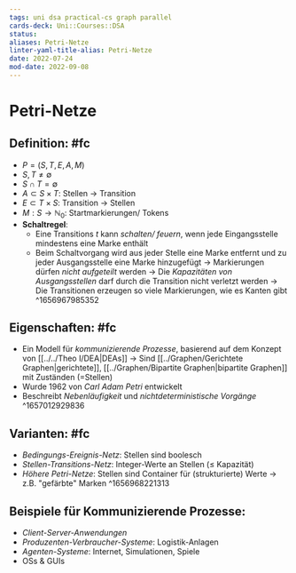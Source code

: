 ```yaml
---
tags: uni dsa practical-cs graph parallel
cards-deck: Uni::Courses::DSA
status: 
aliases: Petri-Netze
linter-yaml-title-alias: Petri-Netze
date: 2022-07-24
mod-date: 2022-09-08
---
```


# Petri-Netze

## Definition: #fc
- $P = (S,T,E,A,M)$
- $S,T \neq \emptyset$
- $S \cap T = \emptyset$
- $A \subset S \times T$: Stellen $\longrightarrow$ Transition
- $E \subset T \times S$: Transition $\longrightarrow$ Stellen
- $M:S \rightarrow \mathbb{N}_0$: Startmarkierungen/ Tokens
- **Schaltregel**:
	- Eine Transitions $t$ kann *schalten/ feuern*, wenn jede Eingangsstelle mindestens eine Marke enthält
	- Beim Schaltvorgang wird aus jeder Stelle eine Marke entfernt und zu jeder Ausgangsstelle eine Marke hinzugefügt
	-> Markierungen dürfen *nicht aufgeteilt* werden
	-> Die *Kapazitäten von Ausgangsstellen* darf durch die Transition nicht verletzt werden
	-> Die Transitionen erzeugen so viele Markierungen, wie es Kanten gibt
^1656967985352

## Eigenschaften: #fc
- Ein Modell für *kommunizierende Prozesse*, basierend auf dem Konzept von [[../../Theo I/DEA|DEAs]]
	-> Sind [[../Graphen/Gerichtete Graphen|gerichtete]], [[../Graphen/Bipartite Graphen|bipartite Graphen]] mit Zuständen (=Stellen)
- Wurde 1962 von *Carl Adam Petri* entwickelt
- Beschreibt *Nebenläufigkeit* und *nichtdeterministische Vorgänge*
^1657012929836

## Varianten: #fc
- *Bedingungs-Ereignis-Netz*: Stellen sind boolesch
- *Stellen-Transitions-Netz*: Integer-Werte an Stellen ($\leq$ Kapazität)
- *Höhere Petri-Netze*: Stellen sind Container für (strukturierte) Werte
	-> z.B. "gefärbte" Marken
^1656968221313

## Beispiele für Kommunizierende Prozesse:
- *Client-Server-Anwendungen*
- *Produzenten-Verbraucher-Systeme*: Logistik-Anlagen
- *Agenten-Systeme*: Internet, Simulationen, Spiele
- OSs & GUIs
